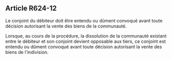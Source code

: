 Article R624-12
----
Le conjoint du débiteur doit être entendu ou dûment convoqué avant toute
décision autorisant la vente des biens de la communauté.

Lorsque, au cours de la procédure, la dissolution de la communauté existant
entre le débiteur et son conjoint devient opposable aux tiers, ce conjoint est
entendu ou dûment convoqué avant toute décision autorisant la vente des biens de
l'indivision.
